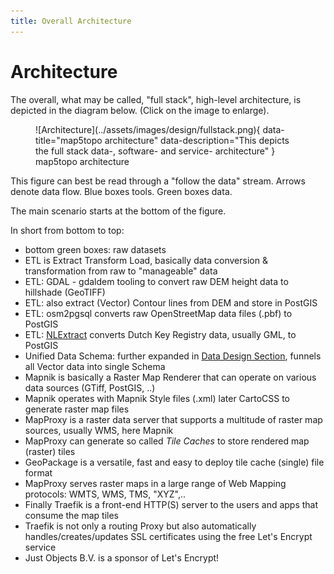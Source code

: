 ```yaml
---
title: Overall Architecture
---
```


# Architecture

The overall, what may be called, "full stack", high-level architecture, is depicted in the diagram below. (Click on the image to enlarge).


<figure markdown>
![Architecture](../assets/images/design/fullstack.png){ data-title="map5topo architecture" data-description="This depicts the full stack data-, software- and service- architecture" }
<figcaption>map5topo architecture</figcaption>
</figure>

This figure can best be read through a "follow the data" stream. Arrows denote data flow. Blue boxes tools. Green boxes data.

The main scenario starts at the bottom of the figure.

In short from bottom to top:

* bottom green boxes: raw datasets
* ETL is Extract Transform Load, basically data conversion & transformation from raw to "manageable" data
* ETL: GDAL - gdaldem tooling to convert raw DEM height data to hillshade (GeoTIFF)
* ETL: also extract (Vector) Contour lines from DEM and store in PostGIS
* ETL: osm2pgsql converts raw OpenStreetMap data files (.pbf) to PostGIS
* ETL: [NLExtract](https://nlextract.nl) converts Dutch Key Registry data, usually GML, to PostGIS
* Unified Data Schema: further expanded in [Data Design Section](data.md), funnels all Vector data into single Schema
* Mapnik is basically a Raster Map Renderer that can operate on various data sources (GTiff, PostGIS, ..)
* Mapnik operates with Mapnik Style files (.xml) later CartoCSS to generate raster map files
* MapProxy is a raster data server that supports a multitude of raster map sources, usually WMS, here Mapnik
* MapProxy can generate so called *Tile Caches* to store rendered map (raster) tiles
* GeoPackage is a versatile, fast and easy to deploy tile cache (single) file format
* MapProxy serves raster maps in a large range of Web Mapping protocols: WMTS, WMS, TMS, "XYZ",..
* Finally Traefik is a front-end HTTP(S) server to the users and apps that consume the map tiles
* Traefik is not only a routing Proxy but also automatically handles/creates/updates SSL certificates using the free Let's Encrypt service
* Just Objects B.V. is a sponsor of Let's Encrypt!
